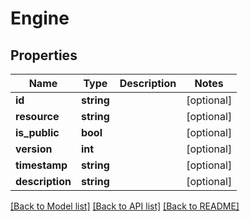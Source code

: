 # Engine

## Properties
Name | Type | Description | Notes
------------ | ------------- | ------------- | -------------
**id** | **string** |  | [optional] 
**resource** | **string** |  | [optional] 
**is_public** | **bool** |  | [optional] 
**version** | **int** |  | [optional] 
**timestamp** | **string** |  | [optional] 
**description** | **string** |  | [optional] 

[[Back to Model list]](../README.md#documentation-for-models) [[Back to API list]](../README.md#documentation-for-api-endpoints) [[Back to README]](../README.md)


